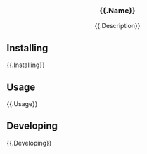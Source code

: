 <div align="center">
  <h3 align="center">{{.Name}}</h3>
  <p align="center">{{.Description}}</p>
</div>

## Installing

{{.Installing}}

## Usage

{{.Usage}}


## Developing

{{.Developing}}
